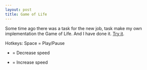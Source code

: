 ```yaml
---
layout: post
title: Game of Life
---
```


Some time ago there was a task for the new job, task make my own implementation the Game of Life. And I have done it. <a href="http://freekode.github.io/game-of-life/" target="_blank">Try it</a>.

Hotkeys:
Space = Play/Pause
- = Decrease speed
+ = Increase speed
